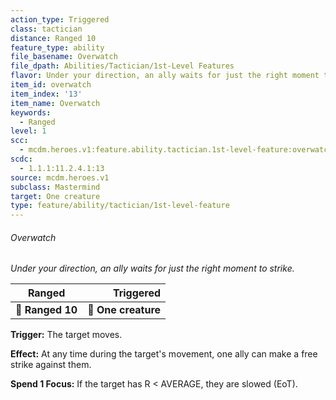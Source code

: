 ```yaml
---
action_type: Triggered
class: tactician
distance: Ranged 10
feature_type: ability
file_basename: Overwatch
file_dpath: Abilities/Tactician/1st-Level Features
flavor: Under your direction, an ally waits for just the right moment to strike.
item_id: overwatch
item_index: '13'
item_name: Overwatch
keywords:
  - Ranged
level: 1
scc:
  - mcdm.heroes.v1:feature.ability.tactician.1st-level-feature:overwatch
scdc:
  - 1.1.1:11.2.4.1:13
source: mcdm.heroes.v1
subclass: Mastermind
target: One creature
type: feature/ability/tactician/1st-level-feature
---
```


###### Overwatch

*Under your direction, an ally waits for just the right moment to strike.*

| **Ranged**       |       **Triggered** |
| ---------------- | ------------------: |
| **📏 Ranged 10** | **🎯 One creature** |

**Trigger:** The target moves.

**Effect:** At any time during the target's movement, one ally can make a free strike against them.

**Spend 1 Focus:** If the target has R < AVERAGE, they are slowed (EoT).
